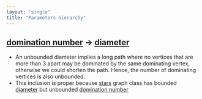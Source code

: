 ```yaml
---
layout: "single"
title: "Parameters hierarchy"
---
```

<!--this is a generated file-->

## [domination number](../Gq0onN) → [diameter](../QF9fW9)
* An unbounded diameter implies a long path where no vertices that are more than $3$ apart may be dominated by the same dominating vertex, otherwise we could shorten the path. Hence, the number of dominating vertices is also unbounded.
* This inclusion is proper because [stars](#10JR3F) graph class has bounded [diameter](../QF9fW9) but unbounded [domination number](../Gq0onN)
